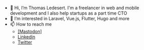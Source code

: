 - 👋 Hi, I’m Thomas Ledesert. I'm a freelancer in web and mobile development and I also help startups as a part time CTO
- 👀 I’m interested in Laravel, Vue.js, Flutter, Hugo and more
- 📫 How to reach me 
  - [[Mastodon]](https://piaille.fr/@slaynn)
  - [Linkedin](https://www.linkedin.com/in/thomas-ledesert-17360129/)
  - [Twitter](https://twitter.com/slaynn)

